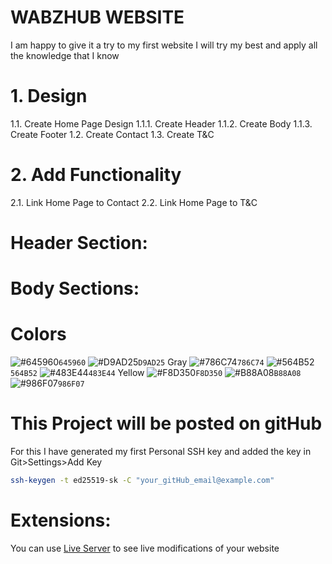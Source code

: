 # WABZHUB WEBSITE
I am happy to give it a try to my first website
I will try my best and apply all the knowledge that I know
# 1. Design
1.1. Create Home Page Design
    1.1.1. Create Header
    1.1.2. Create Body
    1.1.3. Create Footer
1.2. Create Contact
1.3. Create T&C
# 2. Add Functionality
2.1. Link Home Page to Contact
2.2. Link Home Page to T&C
# Header Section:
# Body Sections:

# Colors
![#645960](https://placehold.co/15x15/645960/645960.png)`645960`
![#D9AD25](https://placehold.co/15x15/D9AD25/D9AD25.png)`D9AD25`
Gray
![#786C74](https://placehold.co/15x15/786C74/786C74.png)`786C74`
![#564B52](https://placehold.co/15x15/564B52/564B52.png)`564B52`
![#483E44](https://placehold.co/15x15/483E44/483E44.png)`483E44`
Yellow
![#F8D350](https://placehold.co/15x15/F8D350/F8D350.png)`F8D350`
![#B88A08](https://placehold.co/15x15/B88A08/B88A08.png)`B88A08`
![#986F07](https://placehold.co/15x15/986F07/986F07.png)`986F07`

# This Project will be posted on gitHub
For this I have generated my first Personal SSH key and added the key in Git>Settings>Add Key
```bash
ssh-keygen -t ed25519-sk -C "your_gitHub_email@example.com"
```
# Extensions:
You can use [Live Server](https://marketplace.visualstudio.com/items?itemName=ritwickdey.LiveServery.LiveServer) to see live modifications of your website
